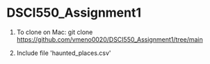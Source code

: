 # DSCI550_Assignment1

1. To clone on Mac: git clone https://github.com/vmeno0020/DSCI550_Assignment1/tree/main

2. Include file 'haunted_places.csv'

